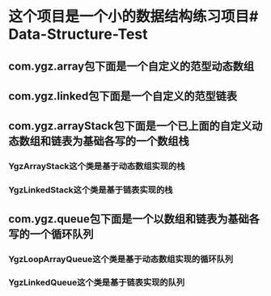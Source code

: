 <h1>这个项目是一个小的数据结构练习项目# Data-Structure-Test</h1>

<h2>com.ygz.array包下面是一个自定义的范型动态数组</h2>

<h2>com.ygz.linked包下面是一个自定义的范型链表</h2>

<h2>com.ygz.arrayStack包下面是一个已上面的自定义动态数组和链表为基础各写的一个数组栈</h2>
	<h3>YgzArrayStack这个类是基于动态数组实现的栈</h3>
	<h3>YgzLinkedStack这个类是基于链表实现的栈</h3>

<h2>com.ygz.queue包下面是一个以数组和链表为基础各写的一个循环队列</h2>
	<h3>YgzLoopArrayQueue这个类是基于动态数组实现的循环队列</h3>
	<h3>YgzLinkedQueue这个类是基于链表实现的队列</h3>
